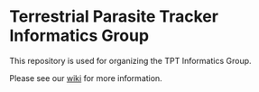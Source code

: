 # Terrestrial Parasite Tracker Informatics Group

This repository is used for organizing the TPT Informatics Group.

Please see our [wiki](https://github.com/ParasiteTracker/TPT-Informatics-Group/wiki) for more information.
